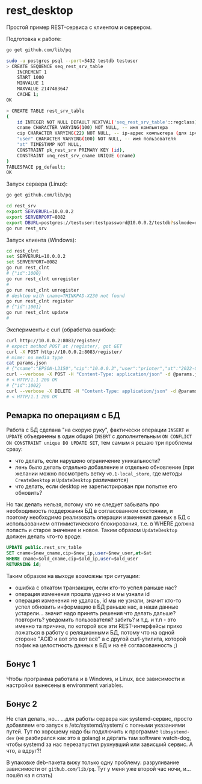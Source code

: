 # rest_desktop

Простой пример REST-сервиса с клиентом и сервером.

Подготовка к работе:
```bash
go get github.com/lib/pq

sudo -u postgres psql --port=5432 testdb testuser
> CREATE SEQUENCE seq_rest_srv_table
    INCREMENT 1
    START 1000
    MINVALUE 1
    MAXVALUE 2147483647
    CACHE 1;
OK

> CREATE TABLE rest_srv_table
(
    id INTEGER NOT NULL DEFAULT NEXTVAL('seq_rest_srv_table'::regclass), -- первичный ключ
    cname CHARACTER VARYING(100) NOT NULL, -- имя компьютера
    cip CHARACTER VARYING(22) NOT NULL, -- ip-адрес компьютера (для ipv6 надо 22 символа)
    "user" CHARACTER VARYING(100) NOT NULL, -- имя пользователя
    "at" TIMESTAMP NOT NULL,
    CONSTRAINT pk_rest_srv PRIMARY KEY (id),
    CONSTRAINT unq_rest_srv_cname UNIQUE (cname)
)
TABLESPACE pg_default;
OK
```

Запуск сервера (Linux):
```bash
go get github.com/lib/pq

cd rest_srv
export SERVERURL=10.0.0.2
export SERVERPORT=8082
export DBURL=postgres://testuser:testpassword@10.0.0.2/testdb?sslmode=disable
go run rest_srv
```

Запуск клиента (Windows):
```bash
cd rest_clnt
set SERVERURL=10.0.0.2
set SERVERPORT=8082
go run rest_clnt
# {"id":1000}
go run rest_clnt unregister
#
go run rest_clnt unregister
# desktop with cname=THINKPAD-X230 not found
go run rest_clnt register
# {"id":1001}
go run rest_clnt update
#
```

Эксперименты с curl (обработка ошибок):
```bash
curl http://10.0.0.2:8083/register/
# expect method POST at /register/, got GET
curl -X POST http://10.0.0.2:8083/register/
# mime: no media type
cat params.json
# {"cname":"EPSON-L3150","cip":"10.0.0.3","user":"printer","at":"2022-05-19T20:44:16.6639767Z"}
curl --verbose -X POST -H "Content-Type: application/json" -d @params.json http://10.0.0.2:8082/register/
# < HTTP/1.1 200 OK
# {"id":1002}
curl --verbose -X DELETE -H "Content-Type: application/json" -d @params.json http://10.0.0.2:8082/unregister/
# < HTTP/1.1 200 OK
```

## Ремарка по операциям c БД

Работа с БД сделана "на скорую руку", фактически операции `INSERT` и `UPDATE` объединены в один общий `INSERT` с дополнительным `ON CONFLICT ON CONSTRAINT unique DO UPDATE SET`, тем самым я решаю три проблемы сразу:
 - что делать, если нарушено ограничение уникальности?
 - лень было делать отдельно добавление и отдельно обновление (при желании можно посмотреть ветку `v0.1-local_store`, где методы `CreateDesktop` и `UpdateDesktop` различаются)
 - что делать, если desktop не зарегистрирован при попытке его обновить?

Но так делать нельзя, потому что не следует забывать про необходимость поддержания БД в согласованном состоянии, и поэтому необходимо реализовать операции изменения данных в БД с использованием оптимистического блокирования, т.е. в WHERE должна попасть и старое значение и новое. Таким образом `UpdateDesktop` должен делать что-то вроде:
```sql
UPDATE public.rest_srv_table
SET cname=$new_cname,cip=$new_ip,user=$new_user,at=$at
WHERE cname=$old_cname,cip=$old_ip,user=$old_user
RETURNING id;
```

Таким образом на выходе возможны три ситуации:
 - ошибка с откатом транзакции, если кто-то успел раньше нас?
 - операция изменения прошла удачно и мы узнали id
 - операция изменения не удалась, id мы не узнали, значит кто-то успел обновить информацию в БД раньше нас, а наши данные устарели... значит надо принять решения что делать дальше? повторить? уведомить пользователя? забить? и т.д. и т.п - это именно та причина, по которой все эти REST-интерфейсы прихо ложаться в работу с реляционными БД, потому что на одной стороне "ACID и вот это вот всё" а с другой curl-утилита, которой пофик на целостность данных в БД и на её согласованность ;)

## Бонус 1

Чтобы программа работала и в Windows, и Linux, все зависимости и настройки вынесены в environment variables.

## Бонус 2

Не стал делать, но...
...для работы сервера как systemd-сервис, просто добавляем его запуск в /etc/systemd/system/ с полными указаниями путей. Тут по хорошему надо бы подключить к программе `libsystemd-dev` (не разбирался как это в golang) и дёргать там software watch-dog, чтобы systemd за нас перезапустил рухнувший или зависший сервис. А что, а вдруг?!

В упаковке deb-пакета вижу только одну проблему: разруливание зависимости от `github.com/lib/pq`. Тут у меня уже второй час ночи, и... пошёл ка я спать)